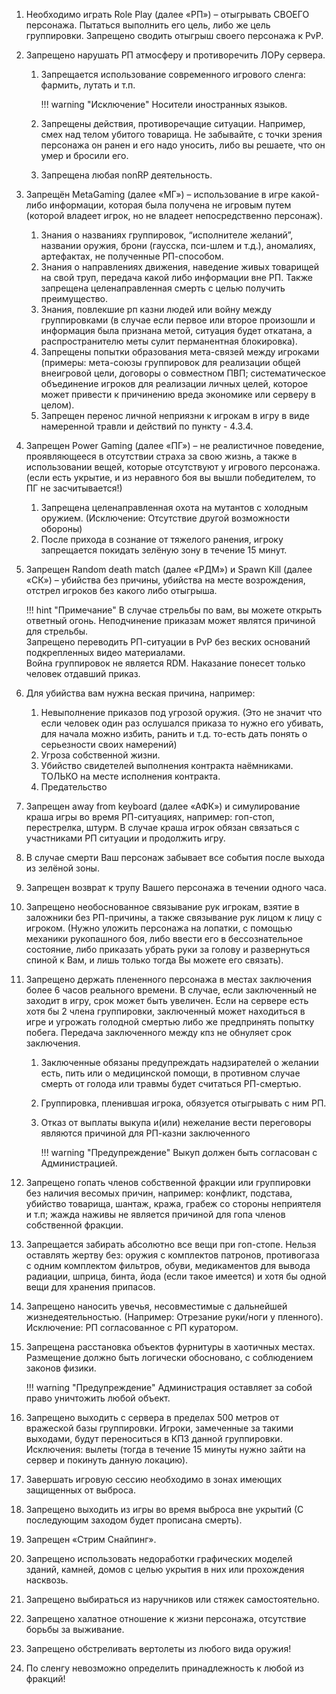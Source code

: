 1. Необходимо играть Role Play (далее «РП») – отыгрывать СВОЕГО персонажа. Пытаться выполнить его цель, либо же цель группировки. Запрещено сводить отыгрыш своего персонажа к PvP.
2. Запрещено нарушать РП атмосферу и противоречить ЛОРу сервера.

    1. Запрещается использование современного игрового сленга: фармить, лутать и т.п.

        !!! warning "Исключение"
            Носители иностранных языков.

    2. Запрещены действия, противоречащие ситуации. Например, смех над телом убитого товарища. Не забывайте, с точки зрения персонажа он ранен и его надо уносить, либо вы решаете, что он умер и бросили его.
    3. Запрещена любая nonRP деятельность.

3. Запрещён MetaGaming (далее «МГ») – использование в игре какой-либо информации, которая была получена не игровым путем (которой владеет игрок, но не владеет непосредственно персонаж).

    1. Знания о названиях группировок, “исполнителе желаний”, названии оружия, брони (гаусска, пси-шлем и т.д.), аномалиях, артефактах, не полученные РП-способом.
    2. Знания о направлениях движения, наведение живых товарищей на свой труп, передача какой либо информации вне РП. Также запрещена целенаправленная смерть с целью получить преимущество.  
    3. Знания, повлекшие рп казни людей или войну между группировками (в случае если первое или второе произошли и информация была признана метой, ситуация будет откатана, а распространителю меты сулит перманентная блокировка).
    4. Запрещены попытки образования мета-связей между игроками (примеры: мета-союзы группировок для реализации общей внеигровой цели, договоры о совместном ПВП; систематическое объединение игроков для реализации личных целей, которое может привести к причинению вреда экономике или серверу в целом).
    5. Запрещен перенос личной неприязни к игрокам в игру в виде намеренной травли и действий по пункту - 4.3.4.

4. Запрещен Power Gaming (далее «ПГ») – не реалистичное поведение, проявляющееся в отсутствии страха за свою жизнь, а также в использовании вещей, которые отсутствуют у игрового персонажа. (если есть укрытие, и из неравного боя вы вышли победителем, то ПГ не засчитывается!)

    1. Запрещена целенаправленная охота на мутантов с холодным оружием. (Исключение: Отсутствие другой возможности обороны)
    2. После прихода в сознание от тяжелого ранения, игроку запрещается покидать зелёную зону в течение 15 минут.

5. Запрещен Random death match (далее «РДМ») и Spawn Kill (далее «СК») – убийства без причины, убийства на месте возрождения, отстрел игроков без какого либо отыгрыша.

    !!! hint "Примечание"
        В случае стрельбы по вам, вы можете открыть ответный огонь. Неподчинение приказам может являтся причиной для стрельбы.  
        Запрещено переводить РП-ситуации в PvP без веских оснований подкрепленных видео материалами.  
                Война группировок не является RDM. Наказание понесет только человек отдавший приказ.

6. Для убийства вам нужна веская причина, например:

    1. Невыполнение приказов под угрозой оружия. (Это не значит что если человек один раз ослушался приказа то нужно его убивать, для начала можно избить, ранить и т.д. то-есть дать понять о серьезности своих намерений)
    2. Угроза собственной жизни.
    3. Убийство свидетелей выполнения контракта наёмниками. ТОЛЬКО на месте исполнения контракта.
    4. Предательство

7. Запрещен away from keyboard (далее «АФК») и симулирование краша игры во время РП-ситуациях, например: гоп-стоп, перестрелка, штурм. В случае краша игрок обязан связаться с участниками РП ситуации и продолжить игру.
8. В случае смерти Ваш персонаж забывает все события после выхода из зелёной зоны.
9. Запрещен возврат к трупу Вашего персонажа в течении одного часа.
10. Запрещено необоснованное связывание рук игрокам, взятие в заложники без РП-причины, а также связывание рук лицом к лицу с игроком. (Нужно уложить персонажа на лопатки, с помощью механики рукопашного боя, либо ввести его в бессознательное состояние, либо приказать убрать руки за голову и развернуться спиной к Вам, и лишь только тогда Вы можете его связать).
11. Запрещено держать плененного персонажа в местах заключения более 6 часов реального времени. В случае, если заключенный не заходит в игру, срок может быть увеличен. Если на сервере есть хотя бы 2 члена группировки, заключенный может находиться в игре и угрожать голодной смертью либо же предпринять попытку побега. Передача заключенного между кпз не обнуляет срок заключения.

    1. Заключенные обязаны предупреждать надзирателей о желании есть, пить или о медицинской помощи, в противном случае смерть от голода или травмы будет считаться РП-смертью.
    2. Группировка, пленившая игрока, обязуется отыгрывать с ним РП.
    3. Отказ от выплаты выкупа и(или) нежелание вести переговоры являются причиной для РП-казни заключенного

        !!! warning "Предупреждение"
            Выкуп должен быть согласован с Администрацией.

12. Запрещено гопать членов собственной фракции или группировки без наличия весомых причин, например: конфликт, подстава, убийство товарища, шантаж, кража, грабеж со стороны неприятеля и т.п; жажда наживы не является причиной для гопа членов собственной фракции.
13. Запрещается забирать абсолютно все вещи при гоп-стопе. Нельзя оставлять жертву без: оружия с комплектов патронов, противогаза с одним комплектом фильтров, обуви, медикаментов для вывода радиации, шприца, бинта, йода (если такое имеется) и хотя бы одной вещи для хранения припасов.
14. Запрещено наносить увечья, несовместимые с дальнейшей жизнедеятельностью. (Например: Отрезание руки/ноги у пленного). Исключение: РП согласованное с РП куратором.
15. Запрещена расстановка объектов фурнитуры в хаотичных местах. Размещение должно быть логически обосновано, с соблюдением законов физики.

    !!! warning "Предупреждение"
        Администрация оставляет за собой право уничтожить любой объект.

18. Запрещено выходить с сервера в пределах 500 метров от вражеской базы группировки. Игроки, замеченные за такими выходами, будут переноситься в КПЗ данной группировки. Исключения: вылеты (тогда в течение 15 минуты нужно зайти на сервер и покинуть данную локацию).
18. Завершать игровую сессию необходимо в зонах имеющих защищенных от выброса.  
19. Запрещено выходить из игры во время выброса вне укрытий (С последующим заходом будет прописана смерть).
20. Запрещен «Стрим Снайпинг».
21. Запрещено использовать недоработки графических моделей зданий, камней, домов с целью укрытия в них или прохождения насквозь.
22. Запрещено выбираться из наручников или стяжек самостоятельно.
24. Запрещено халатное отношение к жизни персонажа, отсутствие борьбы за выживание.
25. Запрещено обстреливать вертолеты из любого вида оружия!
27. По сленгу невозможно определить принадлежность к любой из фракций!
